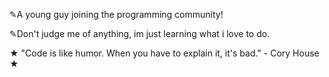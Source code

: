 ✎A young guy joining the programming community!

✎Don't judge me of anything, im just learning what i love to do.



★ "Code is like humor. When you have to explain it, it's bad." - Cory House ★

